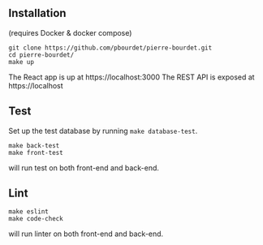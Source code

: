 ## Installation

(requires Docker & docker compose)
```
git clone https://github.com/pbourdet/pierre-bourdet.git
cd pierre-bourdet/
make up
```
The React app is up at  https://localhost:3000
The REST API is exposed at https://localhost

## Test

Set up the test database by running `make database-test`.

```
make back-test
make front-test
```
will run test on both front-end and back-end.

## Lint

```
make eslint
make code-check
```
will run linter on both front-end and back-end.
